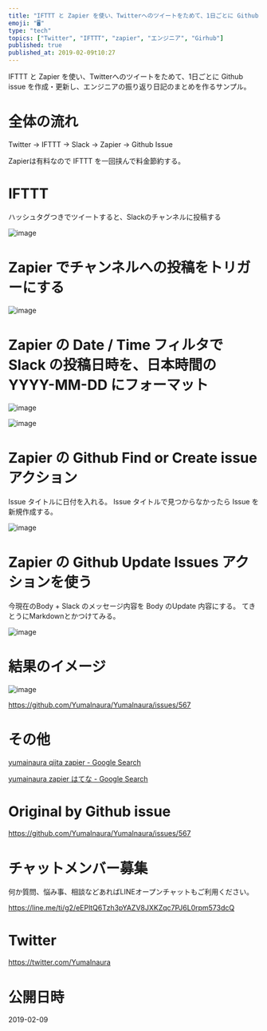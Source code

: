 ```yaml
---
title: "IFTTT と Zapier を使い、Twitterへのツイートをためて、1日ごとに Github issue を作成・更新し、エンジニアの"
emoji: "🖥"
type: "tech"
topics: ["Twitter", "IFTTT", "zapier", "エンジニア", "Girhub"]
published: true
published_at: 2019-02-09t10:27
---
```


IFTTT と Zapier を使い、Twitterへのツイートをためて、1日ごとに Github issue を作成・更新し、エンジニアの振り返り日記のまとめを作るサンプル。

# 全体の流れ

Twitter -> IFTTT -> Slack -> Zapier -> Github Issue

Zapierは有料なので IFTTT を一回挟んで料金節約する。


# IFTTT

ハッシュタグつきでツイートすると、Slackのチャンネルに投稿する

![image](https://user-images.githubusercontent.com/13635059/52514314-dc36d700-2c53-11e9-88e8-0c498174b2e2.png)

# Zapier でチャンネルへの投稿をトリガーにする

![image](https://user-images.githubusercontent.com/13635059/52514321-f83a7880-2c53-11e9-9f0e-f8059325468f.png)

# Zapier の Date / Time フィルタで Slack の投稿日時を、日本時間の YYYY-MM-DD にフォーマット



![image](https://user-images.githubusercontent.com/13635059/52514325-04bed100-2c54-11e9-91f7-74cb0ed61a1c.png)

![image](https://user-images.githubusercontent.com/13635059/52514336-17d1a100-2c54-11e9-8868-e35cd133fa86.png)

# Zapier の Github  Find or Create issue  アクション

Issue タイトルに日付を入れる。
Issue タイトルで見つからなかったら Issue を新規作成する。

![image](https://user-images.githubusercontent.com/13635059/52514360-48b1d600-2c54-11e9-8a94-9494259def3a.png)

# Zapier の Github Update Issues アクションを使う

今現在のBody + Slack のメッセージ内容を Body のUpdate 内容にする。
てきとうにMarkdownとかつけてみる。

![image](https://user-images.githubusercontent.com/13635059/52514381-8282dc80-2c54-11e9-8b74-c0b497b34a39.png)

# 結果のイメージ

![image](https://user-images.githubusercontent.com/13635059/52514399-b65e0200-2c54-11e9-8b65-ec65611ceb1e.png)

https://github.com/YumaInaura/YumaInaura/issues/567

# その他

[yumainaura qiita zapier - Google Search](https://www.google.com/search?q=yumainaura+qiita+zapier&oq=yumainaura+qiita+zapier&aqs=chrome..69i57j69i60l3j69i64l2.4105j0j7&sourceid=chrome&ie=UTF-8)

[yumainaura zapier はてな - Google Search](https://www.google.com/search?q=yumainaura+zapier+%E3%81%AF%E3%81%A6%E3%81%AA&oq=yumainaura+zapier+%E3%81%AF%E3%81%A6%E3%81%AA&aqs=chrome..69i57j69i60j69i64l2.5134j0j9&sourceid=chrome&ie=UTF-8)



# Original by Github issue

https://github.com/YumaInaura/YumaInaura/issues/567








<!-- Update From Qiita API -->

# チャットメンバー募集


何か質問、悩み事、相談などあればLINEオープンチャットもご利用ください。

https://line.me/ti/g2/eEPltQ6Tzh3pYAZV8JXKZqc7PJ6L0rpm573dcQ





# Twitter


https://twitter.com/YumaInaura


<!-- Update From Qiita API -->



# 公開日時

2019-02-09
